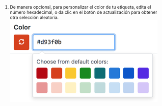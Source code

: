 1. De manera opcional, para personalizar el color de tu etiqueta, edita el número hexadecimal, o da clic en el botón de actualización para obtener otra selección aleatoria. ![Emite un nuevo color de etiqueta cuando actualiza](/assets/images/help/issues/issues-color-refresh.png)
